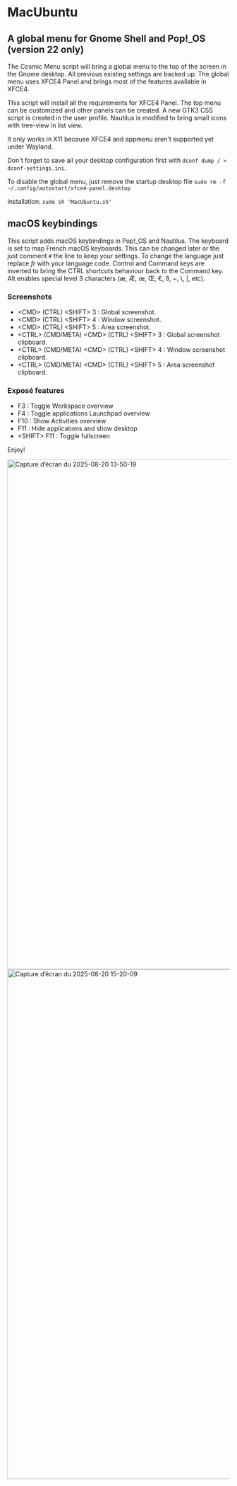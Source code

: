 # MacUbuntu
## A global menu for Gnome Shell and Pop!_OS (version 22 only)

The Cosmic Menu script will bring a global menu to the top of the screen in the Gnome desktop.
All previous existing settings are backed up.
The global menu uses XFCE4 Panel and brings most of the features available in XFCE4.

This script will install all the requirements for XFCE4 Panel. The top menu can be customized and other panels can be created.
A new GTK3 CSS script is created in the user profile. Nautilus is modified to bring small icons with tree-view in list view.

It only works in X11 because XFCE4 and appmenu aren't supported yet under Wayland.

Don't forget to save all your desktop configuration first with ```dconf dump / > dconf-settings.ini```.

To disable the global menu, just remove the startup desktop file ```sudo rm -f ~/.config/autostart/xfce4-panel.desktop```

Installation: ```sudo sh 'MacUbuntu.sh' ```

## macOS keybindings
This script adds macOS keybindings in Pop!_OS and Nautilus.
The keyboard is set to map French macOS keyboards. This can be changed later or the just comment ```#``` the line to keep your settings. To change the language just replace *fr* with your language code.
Control and Command keys are inverted to bring the CTRL shortcuts behaviour back to the Command key.
Alt enables special level 3 characters (æ, Æ, œ, Œ, €, ß, ~, \\, \|, etc).
### Screenshots
- \<CMD> (CTRL) \<SHIFT> 3 : Global screenshot.
- \<CMD> (CTRL) \<SHIFT> 4 : Window screenshot.
- \<CMD> (CTRL) \<SHIFT> 5 : Area screenshot.
- \<CTRL> (CMD/META) \<CMD> (CTRL) \<SHIFT> 3 : Global screenshot clipboard.
- \<CTRL> (CMD/META) \<CMD> (CTRL) \<SHIFT> 4 : Window screenshot clipboard.
- \<CTRL> (CMD/META) \<CMD> (CTRL) \<SHIFT> 5 : Area screenshot clipboard. 
 
### Exposé features
- F3 : Toggle Workspace overview
- F4 : Toggle applications Launchpad overview
- F10 : Show Activities overview
- F11 : Hide applications and show desktop
- \<SHIFT> F11 : Toggle fullscreen

Enjoy!

<img width="2048" height="1152" alt="Capture d’écran du 2025-08-20 13-50-19" src="https://github.com/user-attachments/assets/da7c9824-9830-4b90-9dc2-c8d6be8d3e21" />
  
   
<img width="2048" height="1152" alt="Capture d’écran du 2025-08-20 15-20-09" src="https://github.com/user-attachments/assets/f676b427-3a79-4bde-8398-ec55201d1796" />



